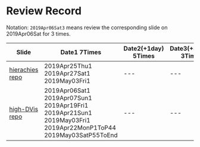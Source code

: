 # Review Record

Notation: ```2019Apr06Sat3``` means review the corresponding slide on 2019Apr06Sat for 3 times.

| Slide | Date1 7Times | Date2(+1day) 5Times | Date3(+3days) 3Times | Date4(+7days) 1Time| Date5(+14days) 1Time | 
| --- | --- | --- | --- | --- | --- |
| [hierachies](https://www3.cs.stonybrook.edu/~mueller/teaching/cse564/hierachies.pdf) [repo](https://github.com/BryanBo-Cao/CSE-564-Visualization/blob/master/slides/slide18_2019Apr18Thu_CSE564_hierarchies.pdf) | 2019Apr25Thu1 2019Apr27Sat1 2019May03Fri1 | --- | --- | --- | --- |
| [high-DVis](https://www3.cs.stonybrook.edu/~mueller/teaching/cse564/high%20d%20vis%202019.pdf) [repo](https://github.com/BryanBo-Cao/CSE-564-Visualization/blob/master/slides/slide17_2019Mar28Thu_CSE564_high-DVis.pdf) | 2019Apr06Sat1 2019Apr07Sun1 2019Apr19Fri1 2019Apr21Sun1 2019May03Fri1 2019Apr22MonP1ToP44 2019May03SatP55ToEnd| --- | --- | --- | --- |
